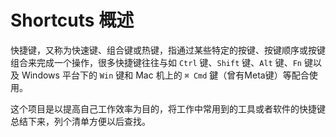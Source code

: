 # Shortcuts 概述

快捷键，又称为快速键、组合键或热键，指通过某些特定的按键、按键顺序或按键组合来完成一个操作，很多快捷键往往与如 `Ctrl` 键、`Shift` 键、`Alt` 键、`Fn` 键以及 Windows 平台下的 `Win` 键和 Mac 机上的 `⌘ Cmd` 鍵（曾有Meta键）等配合使用。

这个项目是以提高自己工作效率为目的，将工作中常用到的工具或者软件的快捷键总结下来，列个清单方便以后查找。